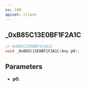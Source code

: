 ```yaml
---
ns: CAM
apiset: client
---
```

## _0xB85C13E0BF1F2A1C

```c
// 0xB85C13E0BF1F2A1C
void _0xB85C13E0BF1F2A1C(Any p0);
```


## Parameters
* **p0**:



